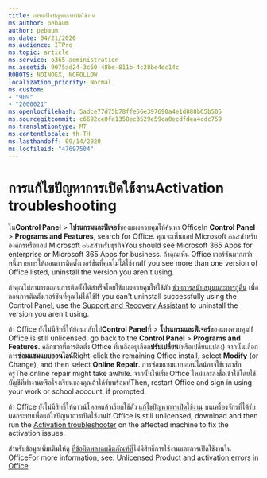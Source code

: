 ```yaml
---
title: การแก้ไขปัญหาการเปิดใช้งาน
ms.author: pebaum
author: pebaum
ms.date: 04/21/2020
ms.audience: ITPro
ms.topic: article
ms.service: o365-administration
ms.assetid: 9075ad24-3c60-48be-811b-4c28be4ec14c
ROBOTS: NOINDEX, NOFOLLOW
localization_priority: Normal
ms.custom:
- "909"
- "2000021"
ms.openlocfilehash: 5adce77d75b78ffe56e397690a4e1d888b65b505
ms.sourcegitcommit: c6692ce0fa1358ec3529e59ca0ecdfdea4cdc759
ms.translationtype: MT
ms.contentlocale: th-TH
ms.lasthandoff: 09/14/2020
ms.locfileid: "47697504"
---
```

# <a name="activation-troubleshooting"></a><span data-ttu-id="1a5d4-102">การแก้ไขปัญหาการเปิดใช้งาน</span><span class="sxs-lookup"><span data-stu-id="1a5d4-102">Activation troubleshooting</span></span>

<span data-ttu-id="1a5d4-103">ใน**Control Panel** \> **โปรแกรมและฟีเจอร์**ของแผงควบคุมให้ค้นหา Office</span><span class="sxs-lookup"><span data-stu-id="1a5d4-103">In **Control Panel** \> **Programs and Features**, search for Office.</span></span> <span data-ttu-id="1a5d4-104">คุณจะเห็นแอป Microsoft ๓๖๕สำหรับองค์กรหรือแอป Microsoft ๓๖๕สำหรับธุรกิจ</span><span class="sxs-lookup"><span data-stu-id="1a5d4-104">You should see Microsoft 365 Apps for enterprise or Microsoft 365 Apps for business.</span></span> <span data-ttu-id="1a5d4-105">ถ้าคุณเห็น Office เวอร์ชันมากกว่าหนึ่งรายการให้ถอนการติดตั้งเวอร์ชันที่คุณไม่ได้ใช้งาน</span><span class="sxs-lookup"><span data-stu-id="1a5d4-105">If you see more than one version of Office listed, uninstall the version you aren't using.</span></span>
  
<span data-ttu-id="1a5d4-106">ถ้าคุณไม่สามารถถอนการติดตั้งได้สำเร็จโดยใช้แผงควบคุมให้ใช้ตัว [ช่วยการสนับสนุนและการกู้คืน](https://aka.ms/SARA-OfficeUninstall-Alchemy) เพื่อถอนการติดตั้งเวอร์ชันที่คุณไม่ได้ใช้</span><span class="sxs-lookup"><span data-stu-id="1a5d4-106">If you can't uninstall successfully using the Control Panel, use the [Support and Recovery Assistant](https://aka.ms/SARA-OfficeUninstall-Alchemy) to uninstall the version you aren't using.</span></span>
  
<span data-ttu-id="1a5d4-107">ถ้า Office ยังไม่มีสิทธิ์ให้ย้อนกลับไป**Control Panel**ที่ \> **โปรแกรมและฟีเจอร์**ของแผงควบคุม</span><span class="sxs-lookup"><span data-stu-id="1a5d4-107">If Office is still unlicensed, go back to the **Control Panel** \> **Programs and Features**.</span></span> <span data-ttu-id="1a5d4-108">คลิกขวาที่การติดตั้ง Office ที่เหลืออยู่เลือก**ปรับเปลี่ยน**(หรือเปลี่ยนแปลง) จากนั้นเลือกการ**ซ่อมแซมแบบออนไลน์**</span><span class="sxs-lookup"><span data-stu-id="1a5d4-108">Right-click the remaining Office install, select **Modify** (or Change), and then select **Online Repair**.</span></span> <span data-ttu-id="1a5d4-109">การซ่อมแซมแบบออนไลน์อาจใช้เวลาสักครู่</span><span class="sxs-lookup"><span data-stu-id="1a5d4-109">The online repair might take awhile.</span></span> <span data-ttu-id="1a5d4-110">จากนั้นให้เริ่ม Office ใหม่และลงชื่อเข้าใช้โดยใช้บัญชีที่ทำงานหรือโรงเรียนของคุณถ้าได้รับพร้อมท์</span><span class="sxs-lookup"><span data-stu-id="1a5d4-110">Then, restart Office and sign in using your work or school account, if prompted.</span></span>
  
<span data-ttu-id="1a5d4-111">ถ้า Office ยังไม่มีสิทธิ์ให้ดาวน์โหลดแล้วเรียกใช้ตัว [แก้ไขปัญหาการเปิดใช้งาน](https://aka.ms/SARA-OfficeActivation-Alchemy) บนเครื่องจักรที่ได้รับผลกระทบเพื่อแก้ไขปัญหาการเปิดใช้งาน</span><span class="sxs-lookup"><span data-stu-id="1a5d4-111">If Office is still unlicensed, download and then run the [Activation troubleshooter](https://aka.ms/SARA-OfficeActivation-Alchemy) on the affected machine to fix the activation issues.</span></span>
  
<span data-ttu-id="1a5d4-112">สำหรับข้อมูลเพิ่มเติมให้ดู [ที่ข้อผิดพลาดผลิตภัณฑ์ที่](https://support.office.com/article/0d23d3c0-c19c-4b2f-9845-5344fedc4380)ไม่มีสิทธิ์การใช้งานและการเปิดใช้งานใน Office</span><span class="sxs-lookup"><span data-stu-id="1a5d4-112">For more information, see: [Unlicensed Product and activation errors in Office](https://support.office.com/article/0d23d3c0-c19c-4b2f-9845-5344fedc4380).</span></span>

